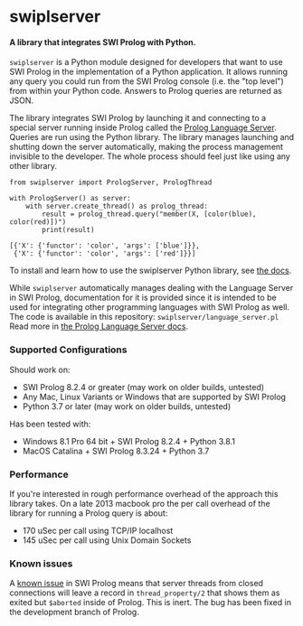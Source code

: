 # swiplserver
#### A library that integrates SWI Prolog with Python.

`swiplserver` is a Python module designed for developers that want to use SWI Prolog in the implementation of a Python application. It allows running any query you could run from the SWI Prolog console (i.e. the "top level") from within your Python code. Answers to Prolog queries are returned as JSON.

The library integrates SWI Prolog by launching it and connecting to a special server running inside Prolog called the [Prolog Language Server](https://blog.inductorsoftware.com/swiplserver/language_server/language_server.html). Queries are run using the Python library. The library manages launching and shutting down the server automatically, making the process management invisible to the developer.  The whole process should feel just like using any other library.

~~~
from swiplserver import PrologServer, PrologThread

with PrologServer() as server:
    with server.create_thread() as prolog_thread:
        result = prolog_thread.query("member(X, [color(blue), color(red)])")
        print(result)

[{'X': {'functor': 'color', 'args': ['blue']}},
 {'X': {'functor': 'color', 'args': ['red']}}]
~~~

To install and learn how to use the swiplserver Python library, see [the docs](https://blog.inductorsoftware.com/swiplserver/swiplserver/prologserver.html).

While `swiplserver` automatically manages dealing with the Language Server in SWI Prolog, documentation for it is provided since it is intended to be used for integrating other programming languages with SWI Prolog as well. The code is available in this repository: `swiplserver/language_server.pl`  Read more in [the Prolog Language Server docs](https://blog.inductorsoftware.com/swiplserver/language_server/language_server.html).

### Supported Configurations
Should work on:
- SWI Prolog 8.2.4 or greater (may work on older builds, untested)
- Any Mac, Linux Variants or Windows that are supported by SWI Prolog
- Python 3.7 or later (may work on older builds, untested)

Has been tested with:
- Windows 8.1 Pro 64 bit + SWI Prolog 8.2.4 + Python 3.8.1
- MacOS Catalina + SWI Prolog 8.3.24 + Python 3.7

### Performance
If you're interested in rough performance overhead of the approach this library takes.  On a late 2013 macbook pro the per call overhead of the library for running a Prolog query is about:
- 170 uSec per call using TCP/IP localhost
- 145 uSec per call using Unix Domain Sockets

### Known issues
A [known issue](https://github.com/SWI-Prolog/swipl-devel/issues/852) in SWI Prolog means that server threads from closed connections will leave a record in `thread_property/2` that shows them as exited but `$aborted` inside of Prolog. This is inert. The bug has been fixed in the development branch of Prolog.

